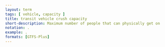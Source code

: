```yaml
---
layout: term
tags: [ vehicle, capacity ]
title: transit vehicle crush capacity
short-description: Maximum number of people that can physically get on a transit vehicle.
notation: .
example: .
formats: [GTFS-Plus]
---
```

